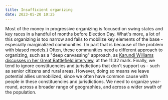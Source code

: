 ```yaml
---
title: Insufficient organizing
date: 2023-05-20 10:25
---
```


Most of the money in progressive organizing is focused on swing states and key races in a handful of months before Election Day. What's more, a lot of this organizing is too narrow and fails to mobilize key elements of the base - especially marginalized communities. (In part that is because of the problem with biased models.) Often, these communities need a different approach to organizing, such as a "deep canvassing" approach, as [Karundi Williams discusses in her Great Battlefield interview](https://www.resistancedashboard.com/node/608), at the 11:32 mark. Finally, we tend to ignore constituencies and jurisdictions that don't support us - such as senior citizens and rural areas. However, doing so means we leave potential allies unmobilized, since we often have common cause with people in these constituencies and jurisdictions. We need to organize year-round, across a broader range of geographies, and across a wider swath of the population.
